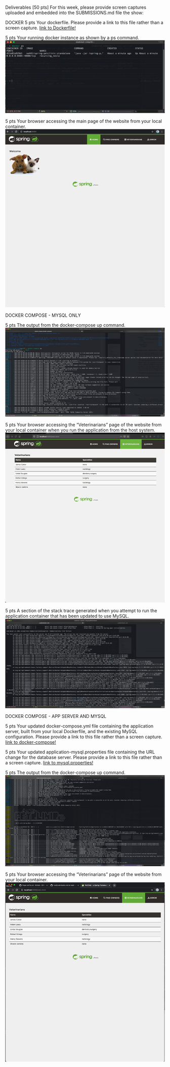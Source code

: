 Deliverables [50 pts]
For this week, please provide screen captures uploaded and embedded into the SUBMISSIONS.md
file the show:

DOCKER
5 pts Your dockerfile. Please provide a link to this file rather than a screen capture.
[link to Dockerfile!](https://github.com/sla7/hw8/blob/main/Dockerfile1)

5 pts Your running docker instance as shown by a ps command.
![Screen Capture #2](images/dockerfile2.png)

5 pts Your browser accessing the main page of the website from your local container.
![Screen Capture #2](images/dockerfile3.png)

DOCKER COMPOSE - MYSQL ONLY

5 pts The output from the docker-compose up command.
![Screen Capture #2](images/mysql1.png)

5 pts Your browser accessing the “Veterinarians” page of the website from your local container when you run the application from the host system.
![Screen Capture #2](images/mysql2.png)

5 pts A section of the stack trace generated when you attempt to run the application
container that has been updated to use MySQL.
![Screen Capture #2](images/mysql3.png)

DOCKER COMPOSE - APP SERVER AND MYSQL

5 pts Your updated docker-compose.yml file containing the application server, built from
your local Dockerfile, and the existing MySQL configuration. Please provide a link
to this file rather than a screen capture. [link to docker-compose!](https://github.com/sla7/hw8/blob/main/docker-compose.yml)

5 pts Your updated application-mysql.properties file containing the URL change for
the database server. Please provide a link to this file rather than a screen capture.
[link to mysql.properties!](https://github.com/sla7/hw8/blob/main/application-mysql.properties)

5 pts The output from the docker-compose up command.
![Screen Capture #2](images/dockercompose1.png)

5 pts Your browser accessing the “Veterinarians” page of the website from your local container.
![Screen Capture #2](images/dockercompose2.png)
